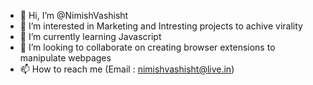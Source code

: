 - 👋 Hi, I’m @NimishVashisht
- 👀 I’m interested in Marketing and Intresting projects to achive virality
- 🌱 I’m currently learning Javascript
- 💞️ I’m looking to collaborate on creating browser extensions to manipulate webpages
- 📫 How to reach me (Email : nimishvashisht@live.in)
